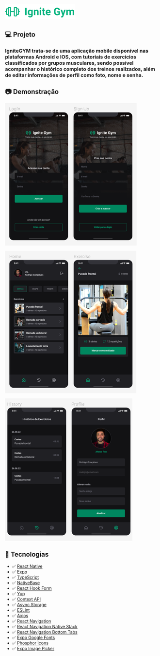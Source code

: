 <h1>
  <img alt="Icon logo" src="./github/logo.svg" width="230px"/>
</h1>

## 💻 Projeto

<h3 text-align="center">IgniteGYM trata-se de uma aplicação mobile disponível nas plataformas Android e IOS, com tutoriais de exercícios classificados por grupos musculares, sendo possível acompanhar o histórico completo dos treinos realizados, além de editar informações de perfil como foto, nome e senha.</h3>

## :camera: Demonstração

![png1](github/igniteGym1.png)
<br/>

![png2](github/igniteGym2.png)
<br/>

![png3](github/igniteGym3.png)

## :rocket: Tecnologias

- ✅ [React Native](https://reactnative.dev/)
- ✅ [Expo](https://expo.dev/)
- ✅ [TypeScript](https://www.typescriptlang.org)
- ✅ [NativeBase](https://nativebase.io/)
- ✅ [React Hook Form](https://www.react-hook-form.com/)
- ✅ [Yup](https://github.com/jquense/yup)
- ✅ [Context API](https://react.dev/reference/react/createContext)
- ✅ [Async Storage](https://reactnative.dev/docs/asyncstorage)
- ✅ [ESLint](https://eslint.org/)
- ✅ [Axios](https://axios-http.com/ptbr/docs/intro)
- ✅ [React Navigation](https://reactnavigation.org/)
- ✅ [React Navigation Native Stack](https://reactnavigation.org/docs/native-stack-navigator/)
- ✅ [React Navigation Bottom Tabs](https://reactnavigation.org/docs/bottom-tab-navigator/)
- ✅ [Expo Google Fonts](https://github.com/expo/google-fonts)
- ✅ [Phosphor Icons](https://phosphoricons.com/)
- ✅ [Expo Image Picker](https://docs.expo.dev/versions/latest/sdk/imagepicker/)
